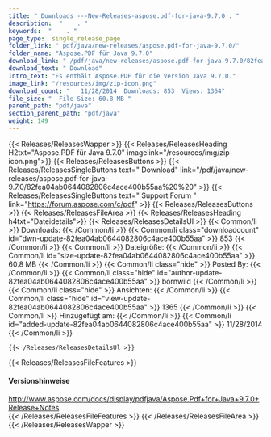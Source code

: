 ```yaml
---
title: " Downloads ---New-Releases-aspose.pdf-for-java-9.7.0 . "
description:  "    . " 
keywords:  "    . " 
page_type:  single_release_page
folder_link: " pdf/java/new-releases/aspose.pdf-for-java-9.7.0/"
folder_name: "Aspose.PDF für Java 9.7.0"
download_link: " /pdf/java/new-releases/aspose.pdf-for-java-9.7.0/82fea04ab0644082806c4ace400b55aa"
download_text: " Download"
Intro_text: "Es enthält Aspose.PDF für die Version Java 9.7.0."
image_link: "/resources/img/zip-icon.png"
download_count: "   11/28/2014  Downloads: 853  Views: 1364"
file_size: "  File Size: 60.8 MB "
parent_path: "pdf/java"
section_parent_path: "pdf/java"
weight: 149
---
```


{{< Releases/ReleasesWapper >}}
  {{< Releases/ReleasesHeading H2txt="Aspose.PDF für Java 9.7.0" imagelink="/resources/img/zip-icon.png">}}
  {{< Releases/ReleasesButtons >}}
    {{< Releases/ReleasesSingleButtons text=" Download" link="/pdf/java/new-releases/aspose.pdf-for-java-9.7.0/82fea04ab0644082806c4ace400b55aa%20%20" >}}
    {{< Releases/ReleasesSingleButtons text=" Support Forum " link="https://forum.aspose.com/c/pdf" >}}
  {{< Releases/ReleasesButtons >}}
  {{< Releases/ReleasesFileArea >}}
    {{< Releases/ReleasesHeading h4txt="Dateidetails">}}
    {{< Releases/ReleasesDetailsUl >}}
            {{< Common/li >}} Downloads: {{< /Common/li >}}
      {{< Common/li class="downloadcount" id="dwn-update-82fea04ab0644082806c4ace400b55aa" >}} 853 {{< /Common/li >}}
      {{< Common/li >}} Dateigröße: {{< /Common/li >}}
      {{< Common/li id="size-update-82fea04ab0644082806c4ace400b55aa" >}} 60.8 MB {{< /Common/li >}} 
      {{< Common/li  class="hide" >}} Posted By: {{< /Common/li >}} 
      {{< Common/li class="hide" id="author-update-82fea04ab0644082806c4ace400b55aa" >}} bornwild {{< /Common/li >}}
      {{< Common/li class="hide" >}} Ansichten: {{< /Common/li >}}
      {{< Common/li class="hide" id="view-update-82fea04ab0644082806c4ace400b55aa" >}} 1365 {{< /Common/li >}}
      {{< Common/li >}} Hinzugefügt am: {{< /Common/li >}}
      {{< Common/li id="added-update-82fea04ab0644082806c4ace400b55aa" >}} 11/28/2014 {{< /Common/li >}} 

    {{< /Releases/ReleasesDetailsUl >}}

  {{< Releases/ReleasesFileFeatures >}}
      <h4>Versionshinweise</h4><div> <a href="http://www.aspose.com/docs/display/pdfjava/Aspose.Pdf+for+Java+9.7.0+Release+Notes">http://www.aspose.com/docs/display/pdfjava/Aspose.Pdf+for+Java+9.7.0+Release+Notes</a></div>
  {{< /Releases/ReleasesFileFeatures >}}
 {{< /Releases/ReleasesFileArea >}}
{{< /Releases/ReleasesWapper >}}



